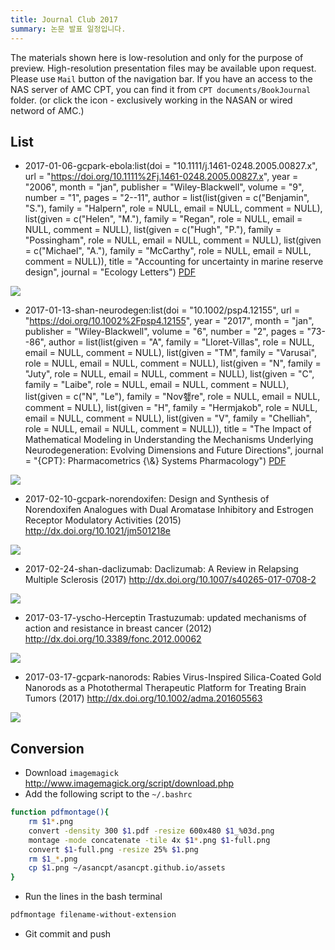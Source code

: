 ```yaml
---
title: Journal Club 2017
summary: 논문 발표 일정입니다.
---
```




The materials shown here is low-resolution and only for the purpose of preview. 
High-resolution presentation files may be available upon request. Please use `Mail` button of the navigation bar.
If you have an access to the NAS server of AMC CPT, you can find it from `CPT documents/BookJournal` folder. (or click the <i class="fa fa-file-pdf-o"></i> icon - exclusively working in the NASAN or wired netword of AMC.)

## List



- 2017-01-06-gcpark-ebola:list(doi = "10.1111/j.1461-0248.2005.00827.x", url = "https://doi.org/10.1111%2Fj.1461-0248.2005.00827.x", year = "2006", month = "jan", publisher = "Wiley-Blackwell", volume = "9", number = "1", pages = "2--11", author = list(list(given = c("Benjamin", "S."), family = "Halpern", role = NULL, email = NULL, comment = NULL), list(given = c("Helen", "M."), family = "Regan", role = NULL, email = NULL, comment = NULL), list(given = c("Hugh", "P."), family = "Possingham", role = NULL, email = NULL, comment = NULL), 
    list(given = c("Michael", "A."), family = "McCarthy", role = NULL, email = NULL, comment = NULL)), title = "Accounting for uncertainty in marine reserve design", journal = "Ecology Letters") [<i class="fa fa-file-pdf-o"></i>PDF](ftp://172.21.61.202/cpt%20documents/BookJournal/2017/Journal/2017-01-06-gcpark-ebola/2017-01-06-gcpark-ebola.pdf)

![](/assets/2017-01-06-gcpark-ebola.png)



- 2017-01-13-shan-neurodegen:list(doi = "10.1002/psp4.12155", url = "https://doi.org/10.1002%2Fpsp4.12155", year = "2017", month = "jan", publisher = "Wiley-Blackwell", volume = "6", number = "2", pages = "73--86", author = list(list(given = "A", family = "Lloret-Villas", role = NULL, email = NULL, comment = NULL), list(given = "TM", family = "Varusai", role = NULL, email = NULL, comment = NULL), list(given = "N", family = "Juty", role = NULL, email = NULL, comment = NULL), list(given = "C", family = "Laibe", role = NULL, email = NULL, 
    comment = NULL), list(given = c("N", "Le"), family = "Nov횊re", role = NULL, email = NULL, comment = NULL), list(given = "H", family = "Hermjakob", role = NULL, email = NULL, comment = NULL), list(given = "V", family = "Chelliah", role = NULL, email = NULL, comment = NULL)), title = "The Impact of Mathematical Modeling in Understanding the Mechanisms Underlying Neurodegeneration: Evolving Dimensions and Future Directions", journal = "{CPT}: Pharmacometrics {\\&} Systems Pharmacology") [<i class="fa fa-file-pdf-o"></i>PDF](ftp://172.21.61.202/cpt%20documents/BookJournal/2017/Journal/2017-01-13-shan-neurodegen/2017-01-13-shan-neurodegen.pdf)

![](/assets/2017-01-13-shan-neurodegen.png)

- 2017-02-10-gcpark-norendoxifen: Design and Synthesis of Norendoxifen Analogues with Dual Aromatase Inhibitory and Estrogen Receptor Modulatory Activities (2015) <http://dx.doi.org/10.1021/jm501218e>
[<i class="fa fa-file-pdf-o"></i>](ftp://172.21.61.202/cpt%20documents/BookJournal/2017/Journal/2017-02-10-gcpark-norendoxifen/2017-02-10-gcpark-norendoxifen.pdf)

![](/assets/2017-02-10-gcpark-norendoxifen.png)

- 2017-02-24-shan-daclizumab: Daclizumab: A Review in Relapsing Multiple Sclerosis (2017) <http://dx.doi.org/10.1007/s40265-017-0708-2>
[<i class="fa fa-file-pdf-o"></i>](ftp://172.21.61.202/cpt%20documents/BookJournal/2017/Journal/2017-02-24-shan-daclizumab/2017-02-24-shan-daclizumab.pdf)

![](/assets/2017-02-24-shan-daclizumab.png)

- 2017-03-17-yscho-Herceptin Trastuzumab: updated mechanisms of action and resistance in breast cancer (2012) <http://dx.doi.org/10.3389/fonc.2012.00062>
[<i class="fa fa-file-pdf-o"></i>](ftp://172.21.61.202/cpt%20documents/BookJournal/2017/Journal/2017-03-17-yscho-Herceptin/2017-03-17-yscho-Herceptin.pdf)

![](/assets/2017-03-17-yscho-Herceptin.png)

- 2017-03-17-gcpark-nanorods: Rabies Virus-Inspired Silica-Coated Gold Nanorods as a Photothermal Therapeutic Platform for Treating Brain Tumors (2017) <http://dx.doi.org/10.1002/adma.201605563>
[<i class="fa fa-file-pdf-o"></i>](ftp://172.21.61.202/cpt%20documents/BookJournal/2017/Journal/2017-03-17-gcpark-nanorods/2017-03-17-gcpark-nanorods.pdf)

![](/assets/2017-03-17-gcpark-nanorods.png)

## Conversion

- Download `imagemagick` <http://www.imagemagick.org/script/download.php>
- Add the following script to the `~/.bashrc`

```bash
function pdfmontage(){
    rm $1*.png
    convert -density 300 $1.pdf -resize 600x480 $1_%03d.png
    montage -mode concatenate -tile 4x $1*.png $1-full.png
    convert $1-full.png -resize 25% $1.png
    rm $1_*.png
    cp $1.png ~/asancpt/asancpt.github.io/assets
}
```

- Run the lines in the bash terminal

```bash
pdfmontage filename-without-extension
```

- Git commit and push
